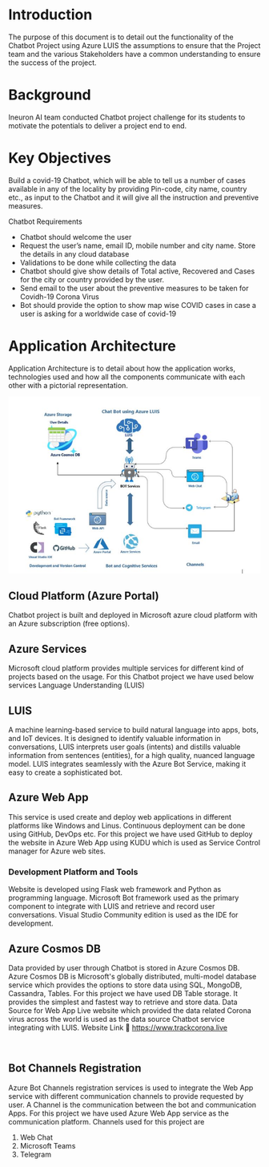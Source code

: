 # Introduction

The purpose of this document is to detail out the functionality of the Chatbot Project using Azure LUIS the assumptions to ensure that the Project team and the various Stakeholders have a common understanding to ensure the success of the project.

# Background
Ineuron AI team conducted Chatbot project challenge for its students to motivate the potentials to deliver a project end to end.

# Key Objectives

Build a covid-19 Chatbot, which will be able to tell us a number of cases available in any of the locality by providing Pin-code, city name, country etc., as input to the Chatbot and it will give all the instruction and preventive measures.

Chatbot Requirements

* 	Chatbot should welcome the user
* 	Request the user’s name, email ID, mobile number and city name. Store the details in any cloud database
* 	Validations to be done while collecting the data
* 	Chatbot should give show details of Total active, Recovered and Cases for the city or country provided by the user.
* 	Send email to the user about the preventive measures to be taken for Covidh-19 Corona Virus
* 	Bot should provide the option to show map wise COVID cases in case a user is asking for a worldwide case of covid-19

# Application Architecture

Application Architecture is to detail about how the application works, technologies used and how all the components communicate with each other with a pictorial representation.

![](https://github.com/auromirapps/CovidhBot/blob/master/ApplicatioinArchitecture.JPG)

## Cloud Platform (Azure Portal)

Chatbot project is built and deployed in Microsoft azure cloud platform with an Azure subscription (free options). 
 
## Azure Services

Microsoft cloud platform provides multiple services for different kind of projects based on the usage. For this Chatbot project we have used below services
Language Understanding (LUIS)

## LUIS
A machine learning-based service to build natural language into apps, bots, and IoT devices. It is designed to identify valuable information in conversations, LUIS interprets user goals (intents) and distills valuable information from sentences (entities), for a high quality, nuanced language model. LUIS integrates seamlessly with the Azure Bot Service, making it easy to create a sophisticated bot.

## Azure Web App

This service is used create and deploy web applications in different platforms like Windows and Linus. Continuous deployment can be done using GitHub, DevOps etc. For this project we have used GitHub to deploy the website in Azure Web App using KUDU which is used as Service Control manager for Azure web sites. 
### Development Platform and Tools
Website is developed using Flask web framework and Python as programming language. Microsoft Bot framework used as the primary component to integrate with LUIS and retrieve and record user conversations. Visual Studio Community edition is used as the IDE for development.
## Azure Cosmos DB

Data provided by user through Chatbot is stored in Azure Cosmos DB. Azure Cosmos DB is Microsoft's globally distributed, multi-model database service which provides the options to store data using SQL, MongoDB, Cassandra, Tables. For this project we have used DB Table storage. It provides the simplest and fastest way to retrieve and store data.
Data Source for Web App
Live website which provided the data related Corona virus across the world is used as the data source Chatbot service integrating with LUIS. 
Website Link  https://www.trackcorona.live

 
## Bot Channels Registration

Azure Bot Channels registration services is used to integrate the Web App service with different communication channels to provide requested by user. A Channel is the communication between the bot and communication Apps. For this project we have used Azure Web App service as the communication platform. Channels used for this project are 
1.	Web Chat
2.	Microsoft Teams
3.	Telegram

